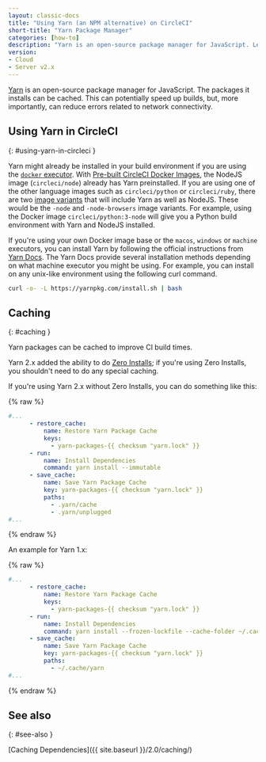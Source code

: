 ```yaml
---
layout: classic-docs
title: "Using Yarn (an NPM alternative) on CircleCI"
short-title: "Yarn Package Manager"
categories: [how-to]
description: "Yarn is an open-source package manager for JavaScript. Learn how to use Yarn in CircleCI config and with caching to speed up builds."
version:
- Cloud
- Server v2.x
---
```


[Yarn](https://yarnpkg.com/) is an open-source package manager for JavaScript.
The packages it installs can be cached.
This can potentially speed up builds, but, more importantly, can reduce errors related to network connectivity.

## Using Yarn in CircleCI
{: #using-yarn-in-circleci }

Yarn might already be installed in your build environment if you are using the [`docker` executor](https://circleci.com/docs/2.0/executor-types/#using-docker).
With [Pre-built CircleCI Docker Images](https://circleci.com/docs/2.0/circleci-images/), the NodeJS image (`circleci/node`) already has Yarn preinstalled.
If you are using one of the other language images such as `circleci/python` or `circleci/ruby`, there are two [image variants](https://circleci.com/docs/2.0/circleci-images/#language-image-variants) that will include Yarn as well as NodeJS.
These would be the `-node` and `-node-browsers` image variants.
For example, using the Docker image `circleci/python:3-node` will give you a Python build environment with Yarn and NodeJS installed.

If you're using your own Docker image base or the `macos`, `windows` or `machine` executors, you can install Yarn by following the official instructions from [Yarn Docs](https://yarnpkg.com/lang/en/docs/install/). The Yarn Docs provide several installation methods depending on what machine executor you might be using. For example, you can install on any unix-like environment using the following curl command.

```sh
curl -o- -L https://yarnpkg.com/install.sh | bash
```

## Caching
{: #caching }

Yarn packages can be cached to improve CI build times.

Yarn 2.x added the ability to do [Zero Installs](https://yarnpkg.com/features/zero-installs); if you're using Zero Installs, you shouldn't need to do any special caching.

If you're using Yarn 2.x without Zero Installs, you can do something like this:

{% raw %}
```yaml
#...
      - restore_cache:
          name: Restore Yarn Package Cache
          keys:
            - yarn-packages-{{ checksum "yarn.lock" }}
      - run:
          name: Install Dependencies
          command: yarn install --immutable
      - save_cache:
          name: Save Yarn Package Cache
          key: yarn-packages-{{ checksum "yarn.lock" }}
          paths:
            - .yarn/cache
            - .yarn/unplugged
#...
```
{% endraw %}

An example for Yarn 1.x:

{% raw %}
```yaml
#...
      - restore_cache:
          name: Restore Yarn Package Cache
          keys:
            - yarn-packages-{{ checksum "yarn.lock" }}
      - run:
          name: Install Dependencies
          command: yarn install --frozen-lockfile --cache-folder ~/.cache/yarn
      - save_cache:
          name: Save Yarn Package Cache
          key: yarn-packages-{{ checksum "yarn.lock" }}
          paths:
            - ~/.cache/yarn
#...
```
{% endraw %}

## See also
{: #see-also }

[Caching Dependencies]({{ site.baseurl }}/2.0/caching/)
